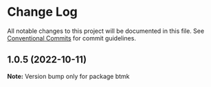 # Change Log

All notable changes to this project will be documented in this file.
See [Conventional Commits](https://conventionalcommits.org) for commit guidelines.

## 1.0.5 (2022-10-11)

**Note:** Version bump only for package btmk
